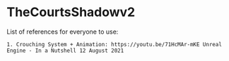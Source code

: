 # TheCourtsShadowv2

List of references for everyone to use:

    1. Crouching System + Animation: https://youtu.be/71HcMAr-mKE Unreal Engine - In a Nutshell 12 August 2021
